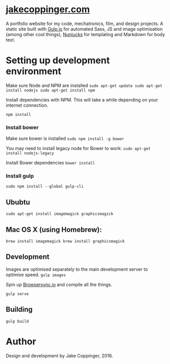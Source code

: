 [jakecoppinger.com](http://www.jakecoppinger.com)
=================

A portfolio website for my code, mechatronics, film, and design projects. A static site built with [Gulp.js](http://www.gulpjs.com/) for automated Sass, JS and image optimisation (among other cool things), [Nunjucks](https://mozilla.github.io/nunjucks/) for templating and Markdown for body text.

# Setting up development environment

Make sure Node and NPM are installed
`
sudo apt-get update
sudo apt-get install nodejs
sudo apt-get install npm
`

Install dependencies with NPM. This will take a while depending on your internet connection.

`npm install`

### Install bower

Make sure bower is installed
`sudo npm install -g bower`

You may need to install legacy node for Bower to work:
`sudo apt-get install nodejs-legacy`

Install Bower dependencies
`bower install`

### Install gulp

`sudo npm install --global gulp-cli`

## Ububtu
`
sudo apt-get install imagemagick graphicsmagick
`
## Mac OS X (using Homebrew):
`
brew install imagemagick
brew install graphicsmagick
`

## Development

Images are optimised separately to the main development server to optimise speed.
`
gulp images
`

Spin up [Browsersync.io](https://www.browsersync.io) and compile all the things.

`gulp serve
`

## Building

`
gulp build
`

# Author
Design and development by Jake Coppinger, 2016.
